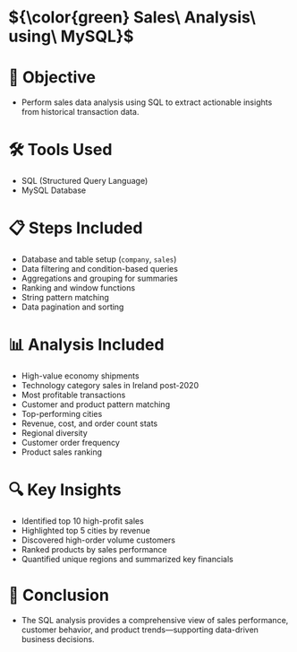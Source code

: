 # ${\color{green} Sales\ Analysis\ using\ MySQL}$


# 📌 Objective
- Perform sales data analysis using SQL to extract actionable insights from historical transaction data.

 # 🛠️ Tools Used
-  SQL (Structured Query Language)
-  MySQL Database

# 📋 Steps Included
- Database and table setup (`company`, `sales`)
- Data filtering and condition-based queries
- Aggregations and grouping for summaries
- Ranking and window functions
- String pattern matching
- Data pagination and sorting

# 📊 Analysis Included
- High-value economy shipments
- Technology category sales in Ireland post-2020
- Most profitable transactions
- Customer and product pattern matching
- Top-performing cities
- Revenue, cost, and order count stats
- Regional diversity
- Customer order frequency
- Product sales ranking

# 🔍 Key Insights
- Identified top 10 high-profit sales
- Highlighted top 5 cities by revenue
- Discovered high-order volume customers
- Ranked products by sales performance
- Quantified unique regions and summarized key financials

# 🧾 Conclusion
- The SQL analysis provides a comprehensive view of sales performance, customer behavior, and product trends—supporting data-driven business decisions.

